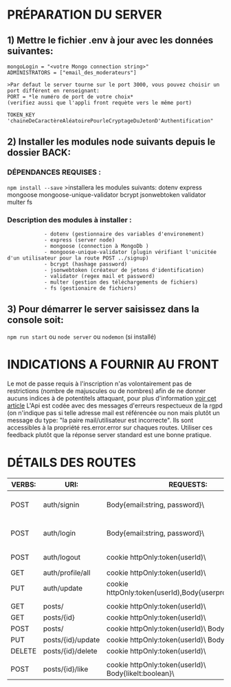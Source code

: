 # PRÉPARATION DU SERVER 

## 1) Mettre le fichier .env à jour avec les données suivantes:

    mongoLogin = "<votre Mongo connection string>"
    ADMINISTRATORS = ["email_des_moderateurs"]

    >Par defaut le server tourne sur le port 3000, vous pouvez choisir un port différent en renseignant:
    PORT = *le numéro de port de votre choix* 
    (verifiez aussi que l'appli front requète vers le même port) 

    TOKEN_KEY 'chaineDeCaractèreAléatoirePourleCryptageDuJetonD'Authentification"

## 2) Installer les modules node suivants depuis le dossier BACK:

### DÉPENDANCES REQUISES :
`npm install --save` >installera les modules suivants: dotenv express mongoose mongoose-unique-validator bcrypt jsonwebtoken validator multer fs

### Description des modules à installer :
                - dotenv (gestionnaire des variables d'environement)
                - express (server node)
                - mongoose (connection à MongoDb )
                - mongoose-unique-validator (plugin vérifiant l'unicitée d'un utilisateur pour la route POST ../signup)
                - bcrypt (hashage password)
                - jsonwebtoken (créateur de jetons d'identification)
                - validator (regex mail et password)
                - multer (gestion des téléchargements de fichiers)
                - fs (gestionaire de fichiers)

## 3) Pour démarrer le server saisissez dans la console soit:
`npm run start`
    ou
`node server`
    ou
`nodemon` (si installé)

# INDICATIONS A FOURNIR AU FRONT

Le mot de passe requis à l'inscription n'as volontairement pas de restrictions (nombre de majuscules ou de nombres) afin de ne donner aucuns indices à de potentitels attaquant, pour plus d'information [voir cet article](https://stackoverflow.com/questions/48345922/reference-password-validation)
L'Api est codée avec des messages d'erreurs respectueux de la rgpd (on n'indique pas si telle adresse mail est référencée ou non mais plutôt un message du type: "la paire mail/utilisateur est incorrecte". Ils sont accessibles à la propriété res.error.error sur chaques routes.
Utiliser ces feedback plutôt que la réponse server standard est une bonne pratique.  

# DÉTAILS DES ROUTES 

|VERBS:     |    URI:              |           REQUESTS:                                               |           RESPONSES:                               |
|-----------|----------------------|-------------------------------------------------------------------|----------------------------------------------------|
|POST       |auth/signin           | Body\{email:string, password}\                                    | cookie httpOnly:token\(userId)\, \{userprofile}\   |
|POST       |auth/login            | Body\{email:string, password}\                                    | cookie httpOnly:token\(userId)\, \{userprofile}\   |
|POST       |auth/logout           | cookie httpOnly:token\(userId)\                                   | clearCookie httpOnly:token\(userId)\               |
|GET        |auth/profile/all      | cookie httpOnly:token\(userId)\                                   | \[users, ]\                                        |
|PUT        |auth/update           | cookie httpOnly:token\(userId),Body\{userprofileUpdated}\         | \{userprofile}\                                    |
|           |                      |                                                                   |                                                    |
|GET        |posts/                | cookie httpOnly:token\(userId)\                                   | \[tous les posts]\                                 |
|GET        |posts/{id}            | cookie httpOnly:token\(userId)\                                   | \{post}\                                           |
|POST       |posts/                | cookie httpOnly:token\(userId)\ Body\{post}\                      | \{message:string}\                                 |
|PUT        |posts/{id}/update     | cookie httpOnly:token\(userId)\ Body\{post}\                      | \{message:string}\                                 |
|DELETE     |posts/{id}/delete     | cookie httpOnly:token\(userId)\                                   | \{message:string}\                                 |
|           |                      |                                                                   |                                                    |
|POST       |posts/{id}/like       | cookie httpOnly:token\(userId)\ Body\{likeIt:boolean}\            | \{message:string}\                                 |

